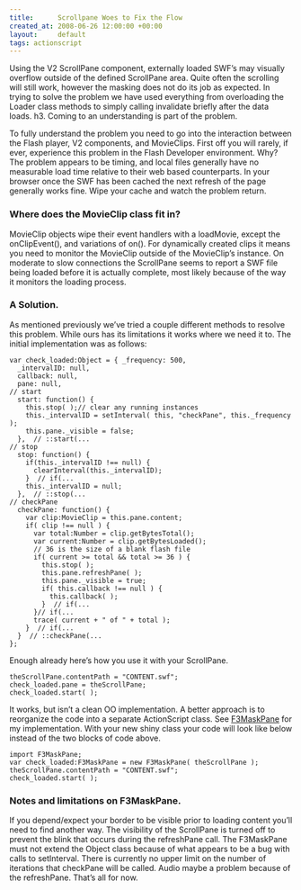 ```yaml
---
title:      Scrollpane Woes to Fix the Flow
created_at: 2008-06-26 12:00:00 +00:00
layout:     default
tags: actionscript
---
```


Using the V2 ScrollPane component, externally loaded SWF’s may visually overflow outside of the defined ScrollPane area. Quite often the scrolling will still work, however the masking does not do its job as expected. In trying to solve the problem we have used everything from overloading the Loader class methods to simply calling invalidate briefly after the data loads.
h3. Coming to an understanding is part of the problem.

To fully understand the problem you need to go into the interaction between the Flash player, V2 components, and MovieClips. First off you will rarely, if ever, experience this problem in the Flash Developer environment. Why? The problem appears to be timing, and local files generally have no measurable load time relative to their web based counterparts. In your browser once the SWF has been cached the next refresh of the page generally works fine. Wipe your cache and watch the problem return.

### Where does the MovieClip class fit in?

MovieClip objects wipe their event handlers with a loadMovie, except the onClipEvent(), and variations of on(). For dynamically created clips it means you need to monitor the MovieClip outside of the MovieClip’s instance. On moderate to slow connections the ScrollPane seems to report a SWF file being loaded before it is actually complete, most likely because of the way it monitors the loading process.

### A Solution.

As mentioned previously we’ve tried a couple different methods to resolve this problem. While ours has its limitations it works where we need it to. The initial implementation was as follows:

    var check_loaded:Object = { _frequency: 500, 
      _intervalID: null,
      callback: null,
      pane: null,
    // start
      start: function() {
        this.stop( );// clear any running instances
        this._intervalID = setInterval( this, "checkPane", this._frequency );
        this.pane._visible = false;
      },  // ::start(...
    // stop
      stop: function() {
        if(this._intervalID !== null) {
          clearInterval(this._intervalID);
        }  // if(...
        this._intervalID = null;
      },  // ::stop(...
    // checkPane
      checkPane: function() { 
        var clip:MovieClip = this.pane.content;
        if( clip !== null ) {
          var total:Number = clip.getBytesTotal();
          var current:Number = clip.getBytesLoaded();
          // 36 is the size of a blank flash file
          if( current >= total && total >= 36 ) {
            this.stop( );
            this.pane.refreshPane( );
            this.pane._visible = true;
            if( this.callback !== null ) {
              this.callback( );
            }  // if(...
          }// if(...
          trace( current + " of " + total );
        }  // if(...
      }  // ::checkPane(...
    };

Enough already here’s how you use it with your ScrollPane.

    theScrollPane.contentPath = "CONTENT.swf";
    check_loaded.pane = theScrollPane;
    check_loaded.start( );

It works, but isn’t a clean OO implementation. A better approach is to reorganize the code into a separate ActionScript class. See [F3MaskPane](/images/F3MaskPane.as) for my implementation. With your new shiny class your code will look like below instead of the two blocks of code above.

    import F3MaskPane; 
    var check_loaded:F3MaskPane = new F3MaskPane( theScrollPane ); 
    theScrollPane.contentPath = "CONTENT.swf"; 
    check_loaded.start( );

### Notes and limitations on F3MaskPane.

If you depend/expect your border to be visible prior to loading content you’ll need to find another way.
The visibility of the ScrollPane is turned off to prevent the blink that occurs during the refreshPane call.
The F3MaskPane must not extend the Object class because of what appears to be a bug with calls to setInterval.
There is currently no upper limit on the number of iterations that checkPane will be called.
Audio maybe a problem because of the refreshPane.
That’s all for now.
